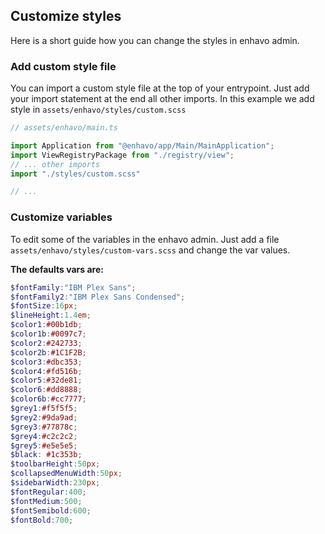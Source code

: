 ## Customize styles

Here is a short guide how you can change the styles in enhavo admin.

### Add custom style file

You can import a custom style file at the top of your entrypoint. Just
add your import statement at the end all other imports. In this example
we add style in `assets/enhavo/styles/custom.scss`

```js
// assets/enhavo/main.ts

import Application from "@enhavo/app/Main/MainApplication";
import ViewRegistryPackage from "./registry/view";
// ... other imports
import "./styles/custom.scss"

// ...
```

### Customize variables

To edit some of the variables in the enhavo admin. Just add a file
`assets/enhavo/styles/custom-vars.scss` and change the var values.

**The defaults vars are:**

```scss
$fontFamily:"IBM Plex Sans";
$fontFamily2:"IBM Plex Sans Condensed";
$fontSize:16px;
$lineHeight:1.4em;
$color1:#00b1db;
$color1b:#0097c7;
$color2:#242733;
$color2b:#1C1F2B;
$color3:#dbc353;
$color4:#fd516b;
$color5:#32de81;
$color6:#dd8888;
$color6b:#cc7777;
$grey1:#f5f5f5;
$grey2:#9da9ad;
$grey3:#77878c;
$grey4:#c2c2c2;
$grey5:#e5e5e5;
$black: #1c353b;
$toolbarHeight:50px;
$collapsedMenuWidth:50px;
$sidebarWidth:230px;
$fontRegular:400;
$fontMedium:500;
$fontSemibold:600;
$fontBold:700;
```
